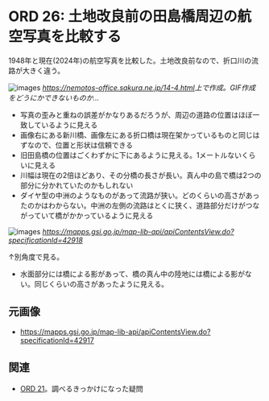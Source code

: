# ORD 26: 土地改良前の田島橋周辺の航空写真を比較する

1948年と現在(2024年)の航空写真を比較した。土地改良前なので、折口川の流路が大きく違う。

![images](./images/20241119diff.gif)
*<https://nemotos-office.sakura.ne.jp/14-4.html>上で作成。GIF作成をどうにかできないものか...*

- 写真の歪みと重ねの誤差がかなりあるだろうが、周辺の道路の位置はほぼ一致しているように見える
- 画像右にある新川橋、画像左にある折口橋は現在架かっているものと同じはずなので、位置と形状は信頼できる
- 旧田島橋の位置はごくわずかに下にあるように見える。1メートルないくらいに見える
- 川幅は現在の2倍ほどあり、その分橋の長さが長い。真ん中の島で橋は2つの部分に分かれていたのかもしれない
- ダイヤ型の中洲のようなものがあって流路が狭い。どのくらいの高さがあったのかはわからない。中洲の左側の流路はとくに狭く、道路部分だけがつながっていて橋がかかっているように見える

![images](./images/20241120old1.jpg)
*https://mapps.gsi.go.jp/map-lib-api/apiContentsView.do?specificationId=42918*

↑別角度で見る。

- 水面部分には橋による影があって、橋の真ん中の陸地には橋による影がない。同じくらいの高さがあったように見える。

## 元画像

- <https://mapps.gsi.go.jp/map-lib-api/apiContentsView.do?specificationId=42917>

## 関連

- [ORD 21](./21.md)。調べるきっかけになった疑問
